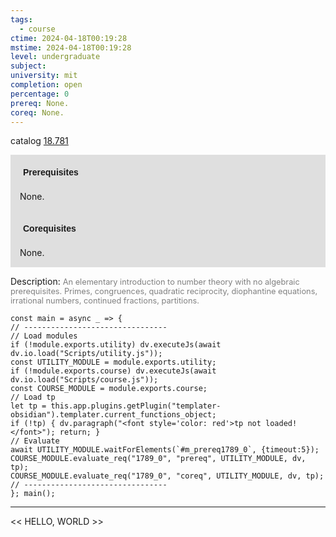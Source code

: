 ```yaml
---
tags:
  - course
ctime: 2024-04-18T00:19:28
mstime: 2024-04-18T00:19:28
level: undergraduate
subject: 
university: mit
completion: open
percentage: 0
prereq: None.
coreq: None.
---
```


catalog [18.781](http://student.mit.edu/catalog/m18b.html#18.781)

<span style="display: block; padding: 15px; background-color: rgb(100, 100, 100, 0.2);"><font id="m_prereq1789_0" style="display: block; font-family: Arial, sans-serif; font-weight: bold; padding: 5px">Prerequisites</font><br><span id="prereq1789_0">None.</span></span>
<span style="display: block; padding: 15px; background-color: rgb(100, 100, 100, 0.2);"><font id="m_coreq1789_0" style="display: block; font-family: Arial, sans-serif; font-weight: bold; padding: 5px">Corequisites</font><br><span id="coreq1789_0">None.</span></span>

<font style="">Description:</font>
<font style="color: grey; font-size: 0.8rem;">An elementary introduction to number theory with no algebraic prerequisites. Primes, congruences, quadratic reciprocity, diophantine equations, irrational numbers, continued fractions, partitions.</font>

```dataviewjs
const main = async _ => {
// --------------------------------
// Load modules
if (!module.exports.utility) dv.executeJs(await dv.io.load("Scripts/utility.js"));
const UTILITY_MODULE = module.exports.utility;
if (!module.exports.course) dv.executeJs(await dv.io.load("Scripts/course.js"));
const COURSE_MODULE = module.exports.course;
// Load tp
let tp = this.app.plugins.getPlugin("templater-obsidian").templater.current_functions_object;
if (!tp) { dv.paragraph("<font style='color: red'>tp not loaded!</font>"); return; }
// Evaluate
await UTILITY_MODULE.waitForElements(`#m_prereq1789_0`, {timeout:5});
COURSE_MODULE.evaluate_req("1789_0", "prereq", UTILITY_MODULE, dv, tp);
COURSE_MODULE.evaluate_req("1789_0", "coreq", UTILITY_MODULE, dv, tp);
// --------------------------------
}; main();
```

---

<< HELLO, WORLD >>
